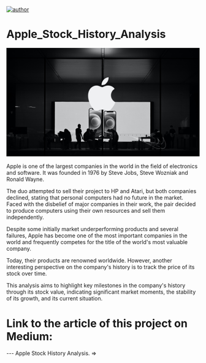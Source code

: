 [![author](https://img.shields.io/badge/author-gabrielduarte-red.svg)](https://www.linkedin.com/in/gabriel-duarte-671074146/)

# Apple_Stock_History_Analysis

<p align="center">
  <img src="jimmy-jin-IaDnLLFMqhk-unsplash.jpg" >
</p>

Apple is one of the largest companies in the world in the field of electronics and software. It was founded in 1976 by Steve Jobs, Steve Wozniak and Ronald Wayne.

The duo attempted to sell their project to HP and Atari, but both companies declined, stating that personal computers had no future in the market. Faced with the disbelief of major companies in their work, the pair decided to produce computers using their own resources and sell them independently.

Despite some initially market underperforming products and several failures, Apple has become one of the most important companies in the world and frequently competes for the title of the world's most valuable company.

Today, their products are renowned worldwide. However, another interesting perspective on the company's history is to track the price of its stock over time.

This analysis aims to highlight key milestones in the company's history through its stock value, indicating significant market moments, the stability of its growth, and its current situation.



# Link to the article of this project on Medium:
--- Apple Stock History Analysis. => 
